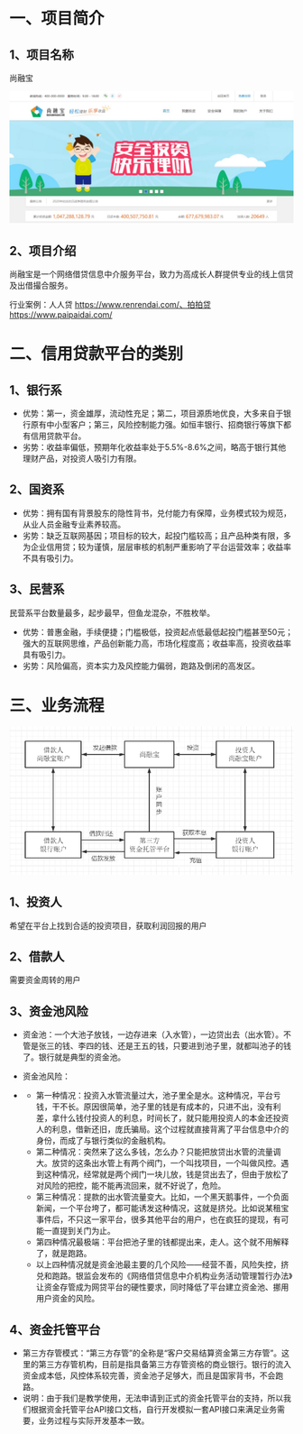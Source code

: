 # 一、项目简介

## 1、项目名称

尚融宝

![img](../../images/49d0aa1c-8967-4ee9-b9ba-d8c7683c4ae0-1651300606516.jpg)

## 2、项目介绍

尚融宝是一个网络借贷信息中介服务平台，致力为高成长人群提供专业的线上信贷及出借撮合服务。

行业案例：人人贷 https://www.renrendai.com/、拍拍贷 https://www.paipaidai.com/



# 二、信用贷款平台的类别

## 1、银行系

- 优势：第一，资金雄厚，流动性充足；第二，项目源质地优良，大多来自于银行原有中小型客户；第三，风险控制能力强。如恒丰银行、招商银行等旗下都有信用贷款平台。
- 劣势：收益率偏低，预期年化收益率处于5.5%-8.6%之间，略高于银行其他理财产品，对投资人吸引力有限。

## 2、国资系

- 优势：拥有国有背景股东的隐性背书，兑付能力有保障，业务模式较为规范，从业人员金融专业素养较高。
- 劣势：缺乏互联网基因；项目标的较大，起投门槛较高；且产品种类有限，多为企业信用贷；较为谨慎，层层审核的机制严重影响了平台运营效率；收益率不具有吸引力。

## 3、民营系

民营系平台数量最多，起步最早，但鱼龙混杂，不胜枚举。

- 优势：普惠金融，手续便捷；门槛极低，投资起点低最低起投门槛甚至50元；强大的互联网思维，产品创新能力高，市场化程度高；收益率高，投资收益率具有吸引力。
- 劣势：风险偏高，资本实力及风控能力偏弱，跑路及倒闭的高发区。

# 三、业务流程

![img](../../images/2eab13bc-343b-4501-9f36-1aaac9916d75.png)

## 1、投资人

希望在平台上找到合适的投资项目，获取利润回报的用户

## 2、借款人

需要资金周转的用户

## 3、资金池风险

- 资金池：一个大池子放钱，一边存进来（入水管），一边贷出去（出水管）。不管是张三的钱、李四的钱、还是王五的钱，只要进到池子里，就都叫池子的钱了。银行就是典型的资金池。

- 资金池风险：

- - 第一种情况：投资入水管流量过大，池子里全是水。这种情况，平台亏钱，干不长。原因很简单，池子里的钱是有成本的，只进不出，没有利差，拿什么钱付投资人的利息，时间长了，就只能用投资人的本金还投资人的利息，借新还旧，庞氏骗局。这个过程就直接背离了平台信息中介的身份，而成了与银行类似的金融机构。
  - 第二种情况：突然来了这么多钱，怎么办？只能把放贷出水管的流量调大。放贷的这条出水管上有两个阀门，一个叫找项目，一个叫做风控。遇到这种情况，经常就是两个阀门一块儿放，钱是贷出去了，但由于放松了对风险的把控，能不能再流回来，就不好说了，危险。
  - 第三种情况：提款的出水管流量变大。比如，一个黑天鹅事件，一个负面新闻，一个平台垮了，都可能诱发这种情况，这就是挤兑。比如说某租宝事件后，不只这一家平台，很多其他平台的用户，也在疯狂的提现，有可能一直提到关门为止。
  - 第四种情况最极端：平台把池子里的钱都提出来，走人。这个就不用解释了，就是跑路。
  - 以上四种情况就是资金池最主要的几个风险——经营不善，风险失控，挤兑和跑路。银监会发布的《网络借贷信息中介机构业务活动管理暂行办法》让资金存管成为网贷平台的硬性要求，同时降低了平台建立资金池、挪用用户资金的风险。

## 4、资金托管平台

- 第三方存管模式：“第三方存管”的全称是“客户交易结算资金第三方存管”。这里的第三方存管机构，目前是指具备第三方存管资格的商业银行。银行的流入资金成本低，风控体系较完善，资金池子足够大，而且是国家背书，不会跑路。
- 说明：由于我们是教学使用，无法申请到正式的资金托管平台的支持，所以我们根据资金托管平台API接口文档，自行开发模拟一套API接口来满足业务需要，业务过程与实际开发基本一致。